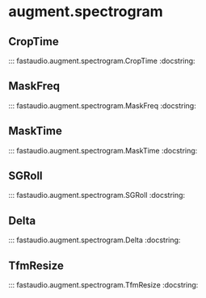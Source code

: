 # augment.spectrogram

## CropTime

::: fastaudio.augment.spectrogram.CropTime
    :docstring:

## MaskFreq

::: fastaudio.augment.spectrogram.MaskFreq
    :docstring:


## MaskTime

::: fastaudio.augment.spectrogram.MaskTime
    :docstring:

## SGRoll

::: fastaudio.augment.spectrogram.SGRoll
    :docstring:

## Delta

::: fastaudio.augment.spectrogram.Delta
    :docstring:

## TfmResize

::: fastaudio.augment.spectrogram.TfmResize
    :docstring:
